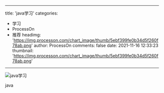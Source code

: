 
---
title: 'java学习'
categories: 
 - 学习
 - ProcessOn
 - 推荐
headimg: 'https://img.processon.com/chart_image/thumb/5ebf399fe0b34d5f260f78ab.png'
author: ProcessOn
comments: false
date: 2021-11-16 12:33:23
thumbnail: 'https://img.processon.com/chart_image/thumb/5ebf399fe0b34d5f260f78ab.png'
---

<div>   
<img class="thumb" alt="java学习" src="https://img.processon.com/chart_image/thumb/5ebf399fe0b34d5f260f78ab.png" referrerpolicy="no-referrer">
<p>java</p>  
</div>
            